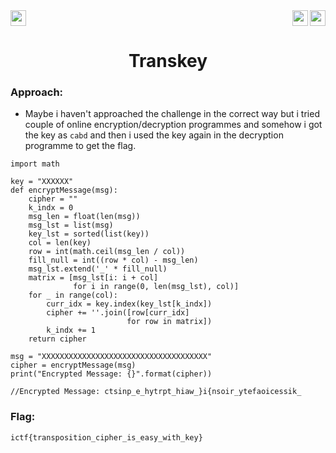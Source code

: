 <div>
   <a href="https://indy.ctf.eng.run/challenge/16"><img src="https://img.shields.io/badge/Transkey: %20-Click%20to%20Solve-green[700]" height="25"></a>
    <img src="https://img.shields.io/badge/Points%3A-179-red" align="right" height="25">
<img src="https://img.shields.io/badge/Category%3A%20-Crypto-orange" align="right" height="25">
</div>

<div align="center">
    <h1>Transkey</h1>
</div>

### Approach:

- Maybe i haven't approached the challenge in the correct way but i tried couple of online encryption/decryption programmes and somehow i got the key as ```cabd``` and then i used the key again in the decryption programme to get the flag.

```
import math

key = "XXXXXX"
def encryptMessage(msg):
    cipher = ""
    k_indx = 0
    msg_len = float(len(msg))
    msg_lst = list(msg)
    key_lst = sorted(list(key))
    col = len(key)
    row = int(math.ceil(msg_len / col))
    fill_null = int((row * col) - msg_len)
    msg_lst.extend('_' * fill_null)
    matrix = [msg_lst[i: i + col]
              for i in range(0, len(msg_lst), col)]
    for _ in range(col):
        curr_idx = key.index(key_lst[k_indx])
        cipher += ''.join([row[curr_idx]
                          for row in matrix])
        k_indx += 1
    return cipher

msg = "XXXXXXXXXXXXXXXXXXXXXXXXXXXXXXXXXXXXX"
cipher = encryptMessage(msg)
print("Encrypted Message: {}".format(cipher))

//Encrypted Message: ctsinp_e_hytrpt_hiaw_}i{nsoir_ytefaoicessik_
```


### Flag: 

```ictf{transposition_cipher_is_easy_with_key}```
